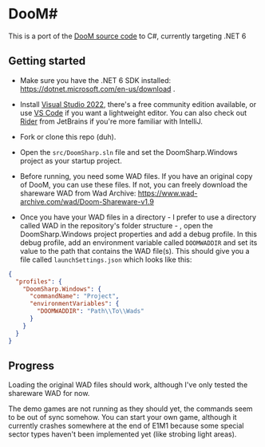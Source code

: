 # DooM#

This is a port of the [DooM source code](https://github.com/id-Software/DOOM/tree/master/linuxdoom-1.10) to C#, currently targeting .NET 6

## Getting started

* Make sure you have the .NET 6 SDK installed: https://dotnet.microsoft.com/en-us/download .

* Install [Visual Studio 2022](https://visualstudio.microsoft.com/downloads), there's a free community edition available, or use [VS Code](https://code.visualstudio.com/) if you want a lightweight editor. You can also check out [Rider](https://www.jetbrains.com/rider) from JetBrains if you're more familiar with IntelliJ.

* Fork or clone this repo (duh).

* Open the `src/DoomSharp.sln` file and set the DoomSharp.Windows project as your startup project.

* Before running, you need some WAD files. If you have an original copy of DooM, you can use these files. If not, you can freely download the shareware WAD from Wad Archive: https://www.wad-archive.com/wad/Doom-Shareware-v1.9

* Once you have your WAD files in a directory - I prefer to use a directory called WAD in the repository's folder structure - , open the DoomSharp.Windows project properties and add a debug profile. In this debug profile, add an environment variable called `DOOMWADDIR` and set its value to the path that contains the WAD file(s).
This should give you a file called `launchSettings.json` which looks like this:
```json
{
  "profiles": {
    "DoomSharp.Windows": {
      "commandName": "Project",
      "environmentVariables": {
        "DOOMWADDIR": "Path\\To\\Wads"
      }
    }
  }
}
```

## Progress
Loading the original WAD files should work, although I've only tested the shareware WAD for now. 

The demo games are not running as they should yet, the commands seem to be out of sync somehow. You can start your own game, although it currently crashes somewhere at the end of E1M1 because some special sector types haven't been implemented yet (like strobing light areas).
